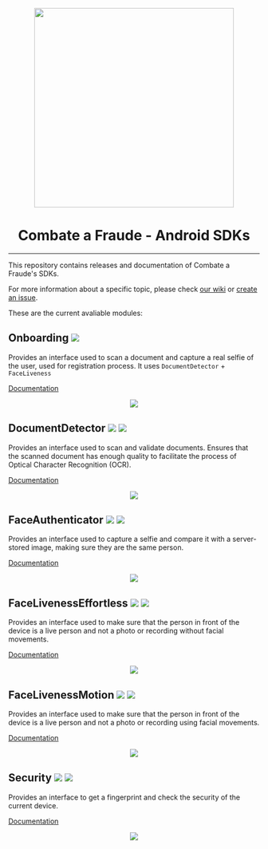 <div align="center">
  
  [<img width="400px" src="/resources/logo_black.png?raw=true">](https://combateafraude.com)

  # Combate a Fraude - Android SDKs
</div>

<hr>

This repository contains releases and documentation of Combate a Fraude's SDKs.

For more information about a specific topic, please check [our wiki](https://github.com/combateafraude/Mobile/wiki) or [create an issue](https://github.com/combateafraude/Mobile/issues).

These are the current avaliable modules:

## Onboarding [<img src="/resources/android.png">](https://github.com/combateafraude/Mobile/wiki/Onboarding#android-)

Provides an interface used to scan a document and capture a real selfie of the user, used for registration process. It uses `DocumentDetector` + `FaceLiveness`

[Documentation](https://github.com/combateafraude/Mobile/wiki/Onboarding)

<div align="center">
    <img src="/resources/Onboarding.gif">
</div>

## DocumentDetector [<img src="/resources/android.png">](https://github.com/combateafraude/Mobile/wiki/DocumentDetector#android-) [<img src="/resources/apple.png">](https://github.com/combateafraude/Mobile/wiki/DocumentDetector#ios-)

Provides an interface used to scan and validate documents. Ensures that the scanned document has enough quality to facilitate the process of Optical Character Recognition (OCR).

[Documentation](https://github.com/combateafraude/Mobile/wiki/DocumentDetector)

<div align="center">
    <img src="/resources/DocumentDetector.gif">
</div>

## FaceAuthenticator [<img src="/resources/android.png">](https://github.com/combateafraude/Mobile/wiki/FaceAuthenticator#android-) [<img src="/resources/apple.png">](https://github.com/combateafraude/Mobile/wiki/FaceAuthenticator#ios-)

Provides an interface used to capture a selfie and compare it with a server-stored image, making sure they are the same person.

[Documentation](https://github.com/combateafraude/Mobile/wiki/FaceAuthenticator)

<div align="center">
    <img src="/resources/FaceAuthenticator.gif">
</div>

## FaceLivenessEffortless [<img src="/resources/android.png">](https://github.com/combateafraude/Mobile/wiki/FaceLivenessEffortless#android-) [<img src="/resources/apple.png">](https://github.com/combateafraude/Mobile/wiki/FaceLivenessEffortless#ios-)

Provides an interface used to make sure that the person in front of the device is a live person and not a photo or recording without facial movements.

[Documentation](https://github.com/combateafraude/Mobile/wiki/FaceLivenessEffortless)

<div align="center">
    <img src="/resources/FaceLivenessEffortless.gif">
</div>

## FaceLivenessMotion [<img src="/resources/android.png">](https://github.com/combateafraude/Mobile/wiki/FaceLivenessMotion#android-) [<img src="/resources/apple.png">](https://github.com/combateafraude/Mobile/wiki/FaceLivenessMotion#ios-)

Provides an interface used to make sure that the person in front of the device is a live person and not a photo or recording using facial movements.

[Documentation](https://github.com/combateafraude/Mobile/wiki/FaceLivenessMotion)

<div align="center">
    <img src="/resources/FaceLivenessMotion.gif">
</div>

## Security [<img src="/resources/android.png">](https://github.com/combateafraude/Mobile/wiki/Security#android-) [<img src="/resources/apple.png">](https://github.com/combateafraude/Mobile/wiki/Security#ios-)

Provides an interface to get a fingerprint and check the security of the current device.

[Documentation](https://github.com/combateafraude/Mobile/wiki/Security)

<div align="center">
    <img src="/resources/Security.gif">
</div>
